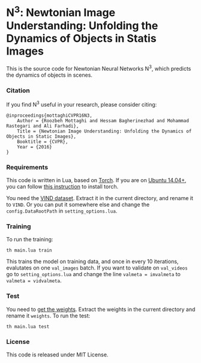 # N<sup>3</sup>: Newtonian Image Understanding: Unfolding the Dynamics of Objects in Statis Images
This is the source code for Newtonian Neural Networks N<sup>3</sup>, which predicts the dynamics of objects in scenes.

### Citation
If you find N<sup>3</sup> useful in your research, please consider citing:
```
@inproceedings{mottaghiCVPR16N3,
    Author = {Roozbeh Mottaghi and Hessam Bagherinezhad and Mohammad Rastegari and Ali Farhadi},
    Title = {Newtonian Image Understanding: Unfolding the Dynamics of Objects in Static Images},
    Booktitle = {CVPR},
    Year = {2016}
}
```

### Requirements
This code is written in Lua, based on [Torch](http://torch.ch). If you are on [Ubuntu 14.04+](http://ubuntu.com), you can follow [this instruction](https://github.com/facebook/fbcunn/blob/master/INSTALL.md) to install torch.

You need the [VIND dataset](https://docs.google.com/forms/d/1OROeoj55hfhwiMsDuVyzMgfnhatTUOBGz0qGnMXor4Y/viewform). Extract it in the current directory, and rename it to `VIND`. Or you can put it somewhere else and change the `config.DataRootPath` in `setting_options.lua`.

### Training
To run the training:
```
th main.lua train
```

This trains the model on training data, and once in every 10 iterations, evalutates on one `val_images` batch. If you want to validate on `val_videos` go to `setting_options.lua` and change the line `valmeta = imvalmeta` to `valmeta = vidvalmeta`.

### Test
You need to [get the weights](https://drive.google.com/file/d/0B7H3g3rb2Blwcm51dXdKbGxzLTQ/view). Extract the weights in the current directory and rename it `weights`. To run the test:
```
th main.lua test
```

### License
This code is released under MIT License.
